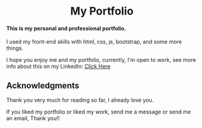 <h1 style='text-align:center'>My Portfolio</h1>

<h4>This is my personal and professional portfolio.</h4>
<p>I used my front-end skills with html, css, js, bootstrap, and some more things.</p>
<p>I hope you enjoy me and my portfolio, currently, I'm open to work, see more info about this on my LinkedIn: <a href='www.linkedin.com/in/eric-luis-da-silva-mauricio-142624279'>Click Here</a></p>

<!--<h2>Technologies</h2>
<img src='https://live.staticflickr.com/65535/53510244147_02176dbcb1_n.jpg' alt='html logo'>
<img src='https://live.staticflickr.com/65535/53511570425_614f0b1af1.jpg' alt='css logo'>
<img src='https://live.staticflickr.com/65535/53510244707_9846df22b9_n.jpg' alt='js logo'>
<img src='https://live.staticflickr.com/65535/53510244412_650a38592c_n.jpg' alt='bootstrap logo'>
-->
<h2>Acknowledgments</h2>
<p>Thank you very much for reading so far, I already love you.</p>
<p>If you liked my portfolio or liked my work, send me a message or send me an email, Thank you!!</p>
